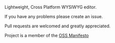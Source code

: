 Lightweight, Cross Platform WYSIWYG editor.

If you have any problems please create an issue.

Pull requests are welcomed and greatly appreciated.

Project is a member of the [OSS Manifesto](http://ossmanifesto.org/)
